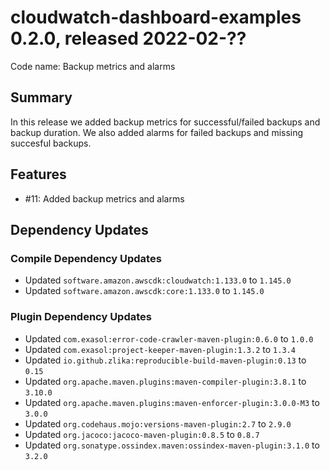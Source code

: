 # cloudwatch-dashboard-examples 0.2.0, released 2022-02-??

Code name: Backup metrics and alarms

## Summary

In this release we added backup metrics for successful/failed backups and backup duration. We also added alarms for failed backups and missing succesful backups.

## Features

* #11: Added backup metrics and alarms

## Dependency Updates

### Compile Dependency Updates

* Updated `software.amazon.awscdk:cloudwatch:1.133.0` to `1.145.0`
* Updated `software.amazon.awscdk:core:1.133.0` to `1.145.0`

### Plugin Dependency Updates

* Updated `com.exasol:error-code-crawler-maven-plugin:0.6.0` to `1.0.0`
* Updated `com.exasol:project-keeper-maven-plugin:1.3.2` to `1.3.4`
* Updated `io.github.zlika:reproducible-build-maven-plugin:0.13` to `0.15`
* Updated `org.apache.maven.plugins:maven-compiler-plugin:3.8.1` to `3.10.0`
* Updated `org.apache.maven.plugins:maven-enforcer-plugin:3.0.0-M3` to `3.0.0`
* Updated `org.codehaus.mojo:versions-maven-plugin:2.7` to `2.9.0`
* Updated `org.jacoco:jacoco-maven-plugin:0.8.5` to `0.8.7`
* Updated `org.sonatype.ossindex.maven:ossindex-maven-plugin:3.1.0` to `3.2.0`
